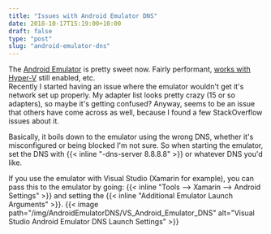 ```yaml
---
title: "Issues with Android Emulator DNS"
date: 2018-10-17T15:19:00+10:00
draft: false
type: "post"
slug: "android-emulator-dns"
---
```


The [Android Emulator](https://developer.android.com/studio/run/emulator) is pretty sweet now. Fairly performant, [works with Hyper-V](https://www.kaels-kabbage.com/post/xamarin-and-hyper-v/) still enabled, etc.  
Recently I started having an issue where the emulator wouldn't get it's network set up properly. My adapter list looks pretty crazy (15 or so adapters), so maybe it's getting confused? Anyway, seems to be an issue that others have come across as well, because I found a few StackOverflow issues about it.

Basically, it boils down to the emulator using the wrong DNS, whether it's misconfigured or being blocked I'm not sure. 
So when starting the emulator, set the DNS with {{< inline "-dns-server 8.8.8.8" >}} or whatever DNS you'd like.

If you use the emulator with Visual Studio (Xamarin for example), you can pass this to the emulator by going: {{< inline "Tools --> Xamarin --> Android Settings" >}} and setting the {{< inline "Additional Emulator Launch Arguments" >}}.
{{< image path="/img/AndroidEmulatorDNS/VS_Android_Emulator_DNS" alt="Visual Studio Android Emulator DNS Launch Settings" >}}
